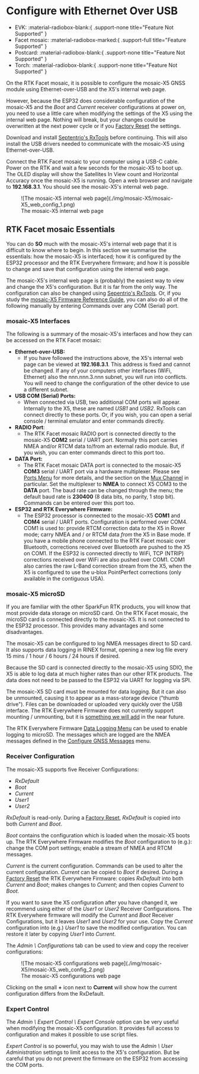 # Configure with Ethernet Over USB

<!--
Compatibility Icons
====================================================================================

:material-radiobox-marked:{ .support-full title="Feature Supported" }
:material-radiobox-indeterminate-variant:{ .support-partial title="Feature Partially Supported" }
:material-radiobox-blank:{ .support-none title="Feature Not Supported" }
-->

<div class="grid cards fill" markdown>

- EVK: :material-radiobox-blank:{ .support-none title="Feature Not Supported" }
- Facet mosaic: :material-radiobox-marked:{ .support-full title="Feature Supported" }
- Postcard: :material-radiobox-blank:{ .support-none title="Feature Not Supported" }
- Torch: :material-radiobox-blank:{ .support-none title="Feature Not Supported" }

</div>

On the RTK Facet mosaic, it is possible to configure the mosaic-X5 GNSS module using Ethernet-over-USB and the X5's internal web page.

However, because the ESP32 does considerable configuration of the mosaic-X5 and the _Boot_ and _Current_ receiver configurations at power on, you need to use a little care when modifying the settings of the X5 using the internal web page. Nothing will break, but your changes could be overwritten at the next power cycle or if you [Factory Reset](./menu_system.md#factory-reset) the settings.

Download and install [Septentrio's RxTools](https://www.septentrio.com/en/products/gps-gnss-receiver-software/rxtools) before continuing. This will also install the USB drivers needed to communicate with the mosaic-X5 using Ethernet-over-USB.

Connect the RTK Facet mosaic to your computer using a USB-C cable. Power on the RTK and wait a few seconds for the mosaic-X5 to boot up. The OLED display will show the Satellites In View count and Horizontal Accuracy once the mosaic-X5 is running. Open a web browser and navigate to **192.168.3.1**. You should see the mosaic-X5's internal web page.

<figure markdown>
![The mosaic-X5 internal web page](./img/mosaic-X5/mosaic-X5_web_config_1.png)
<figcaption markdown>
The mosaic-X5 internal web page
</figcaption>
</figure>

## RTK Facet mosaic Essentials

You can do **SO** much with the mosaic-X5's internal web page that it is difficult to know where to begin. In this section we summarise the essentials: how the mosaic-X5 is interfaced; how it is configured by the ESP32 processor and the RTK Everywhere firmware; and how it is possible to change and save that configuration using the internal web page.

The mosaic-X5's internal web page is (probably) the easiest way to view and change the X5's configuration. But it is far from the only way. The configuration can also be changed using [Sepentrio's RxTools](./configure_with_rxtools.md). Or, if you study the [mosaic-X5 Firmware Reference Guide](https://docs.sparkfun.com/SparkFun_RTK_Facet_mosaic/assets/component_documentation/mosaic-X5%20Firmware%20v4.14.0%20Reference%20Guide.pdf), you can also do all of the following manually by entering Commands over any COM (Serial) port.

### mosaic-X5 Interfaces

The following is a summary of the mosaic-X5's interfaces and how they can be accessed on the RTK Facet mosaic:

- **Ethernet-over-USB:**
    - If you have followed the instructions above, the X5's internal web page can be viewed at **192.168.3.1**. This address is fixed and cannot be changed. If any of your computers other interfaces (WiFi, Ethernet) also the nnn.nnn.3.nnn subnet, you will run into conflicts. You will need to change the configuration of the other device to use a different subnet.
- **USB COM (Serial) Ports:**
    - When connected via USB, two additional COM ports will appear. Internally to the X5, these are named _USB1_ and _USB2_. RxTools can connect directly to these ports. Or, if you wish, you can open a serial console / terminal emulator and enter commands directly.
- **RADIO Port**:
    - The RTK Facet mosaic RADIO port is connected directly to the mosaic-X5 **COM2** serial / UART port. Normally this port carries NMEA and/or RTCM data to/from an external radio module. But, if you wish, you can enter commands direct to this port too.
- **DATA Port:**
    - The RTK Facet mosaic DATA port is connected to the mosaic-X5 **COM3** serial / UART port via a hardware multiplexer. Please see [Ports Menu](./menu_ports.md) for more details, and the section on the [Mux Channel](./menu_ports.md#mux-channel) in particular. Set the multiplexer to **NMEA** to connect X5 COM3 to the **DATA** port. The baud rate can be changed through the menu; the default baud rate is **230400** (8 data bits, no parity, 1 stop bit). Commands can be entered over this port too.
- **ESP32 and RTK Everywhere Firmware:**
    - The ESP32 processor is connected to the mosaic-X5 **COM1** and **COM4** serial / UART ports. Configuration is performed over COM4. COM1 is used to: provide RTCM correction data _to_ the X5 in Rover mode; carry NMEA and / or RTCM data _from_ the X5 in Base mode. If you have a mobile phone connected to the RTK Facet mosaic over Bluetooth, corrections received over Bluetooth are pushed to the X5 on COM1. If the ESP32 is connected directly to WiFi, TCP (NTRIP) corrections received over WiFi are also pushed over COM1. COM1 also carries the raw L-Band correction stream from the X5, when the X5 is configured to use the u-blox PointPerfect corrections (only available in the contiguous USA).

### mosaic-X5 microSD

If you are familiar with the other SparkFun RTK products, you will know that most provide data storage on microSD card. On the RTK Facet mosaic, the microSD card is connected directly to the mosaic-X5. It is not connected to the ESP32 processor. This provides many advantages and some disadvantages.

The mosaic-X5 can be configured to log NMEA messages direct to SD card. It also supports data logging in RINEX format, opening a new log file every 15 mins / 1 hour / 6 hours / 24 hours if desired.

Because the SD card is connected directly to the mosaic-X5 using SDIO, the X5 is able to log data at much higher rates than our other RTK products. The data does not need to be passed to the ESP32 via UART for logging via SPI.

The mosaic-X5 SD card must be mounted for data logging. But it can also be unmounted, causing it to appear as a mass-storage device ("thumb drive"). Files can be downloaded or uploaded very quickly over the USB interface. The RTK Everywhere Firmware does not currently support mounting / unmounting, but it is [something we will add](https://github.com/sparkfun/SparkFun_RTK_Everywhere_Firmware/issues/559) in the near future.

The RTK Everywhere Firmware [Data Logging Menu](./menu_data_logging.md) can be used to enable logging to microSD. The messages which are logged are the NMEA messages defined in the [Configure GNSS Messages](./menu_messages.md) menu.

### Receiver Configuration

The mosaic-X5 supports five Receiver Configurations:

- _RxDefault_
- _Boot_
- _Current_
- _User1_
- _User2_

_RxDefault_ is read-only. During a [Factory Reset](./menu_system.md#factory-reset), _RxDefault_ is copied into both _Current_ and _Boot_.

_Boot_ contains the configuration which is loaded when the mosaic-X5 boots up. The RTK Everywhere Firmware modifies the _Boot_ configuration to (e.g.): change the COM port settings; enable a stream of NMEA and RTCM messages.

_Current_ is the current configuration. Commands can be used to alter the current configuration. _Current_ can be copied to _Boot_ if desired. During a [Factory Reset](./menu_system.md#factory-reset) the RTK Everywhere Firmware: copies _RxDefault_ into both _Current_ and _Boot_; makes changes to _Current_; and then copies _Current_ to _Boot_.

If you want to save the X5 configuration after you have changed it, we recommend using either of the _User1_ or _User2_ Receiver Configurations. The RTK Everywhere firmware will modify the _Current_ and _Boot_ Receiver Configurations, but it leaves _User1_ and _User2_ for your use. Copy the _Current_ configuration into (e.g.) _User1_ to save the modified configuration. You can restore it later by copying _User1_ into _Current_.

The _Admin \ Configurations_ tab can be used to view and copy the receiver configurations:

<figure markdown>
![The mosaic-X5 configurations web page](./img/mosaic-X5/mosaic-X5_web_config_2.png)
<figcaption markdown>
The mosaic-X5 configurations web page
</figcaption>
</figure>

Clicking on the small **+** icon next to **Current** will show how the current configuration differs from the RxDefault.

### Expert Control

The _Admin \ Expert Control \ Expert Console_ option can be very useful when modifying the mosaic-X5 configuration. It provides full access to configuration and makes it possible to use script files.

_Expert Control_ is so powerful, you may wish to use the _Admin \ User Administration_ settings to limit access to the X5's configuration. But be careful that you do not prevent the firmware on the ESP32 from accessing the COM ports.
